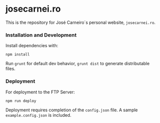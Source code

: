 # josecarnei.ro

This is the repository for José Carneiro´s personal website, `josecarnei.ro`.

### Installation and Development

Install dependencies with:

```
npm install
```

Run `grunt` for default dev behavior, `grunt dist` to generate distributable files.

### Deployment

For deployment to the FTP Server:

```
npm run deploy
```

Deployment requires completion of the `config.json` file. A sample `example.config.json` is included.
